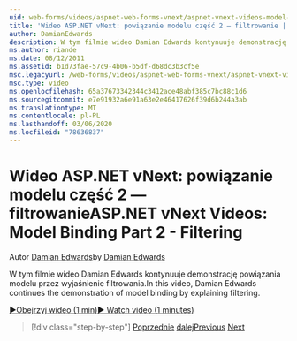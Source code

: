 ```yaml
---
uid: web-forms/videos/aspnet-web-forms-vnext/aspnet-vnext-videos-model-binding-part-2-filtering
title: 'Wideo ASP.NET vNext: powiązanie modelu część 2 — filtrowanie | Microsoft Docs'
author: DamianEdwards
description: W tym filmie wideo Damian Edwards kontynuuje demonstrację powiązania modelu przez wyjaśnienie filtrowania.
ms.author: riande
ms.date: 08/12/2011
ms.assetid: b1d73fae-57c9-4b06-b5df-d68dc3b3cf5e
msc.legacyurl: /web-forms/videos/aspnet-web-forms-vnext/aspnet-vnext-videos-model-binding-part-2-filtering
msc.type: video
ms.openlocfilehash: 65a37673342344c3412ace48abf385c7bc88c1d6
ms.sourcegitcommit: e7e91932a6e91a63e2e46417626f39d6b244a3ab
ms.translationtype: MT
ms.contentlocale: pl-PL
ms.lasthandoff: 03/06/2020
ms.locfileid: "78636837"
---
```

# <a name="aspnet-vnext-videos-model-binding-part-2---filtering"></a><span data-ttu-id="f1b8f-103">Wideo ASP.NET vNext: powiązanie modelu część 2 — filtrowanie</span><span class="sxs-lookup"><span data-stu-id="f1b8f-103">ASP.NET vNext Videos: Model Binding Part 2 - Filtering</span></span>

<span data-ttu-id="f1b8f-104">Autor [Damian Edwards](https://github.com/DamianEdwards)</span><span class="sxs-lookup"><span data-stu-id="f1b8f-104">by [Damian Edwards](https://github.com/DamianEdwards)</span></span>

<span data-ttu-id="f1b8f-105">W tym filmie wideo Damian Edwards kontynuuje demonstrację powiązania modelu przez wyjaśnienie filtrowania.</span><span class="sxs-lookup"><span data-stu-id="f1b8f-105">In this video, Damian Edwards continues the demonstration of model binding by explaining filtering.</span></span>

[<span data-ttu-id="f1b8f-106">&#9654;Obejrzyj wideo (1 min)</span><span class="sxs-lookup"><span data-stu-id="f1b8f-106">&#9654; Watch video (1 minutes)</span></span>](https://channel9.msdn.com/Blogs/ASP-NET-Site-Videos/aspnet-vnext-videos-model-binding-part-2-filtering)

> [!div class="step-by-step"]
> <span data-ttu-id="f1b8f-107">[Poprzednie](aspnet-vnext-videos-model-binding-part-1-selecting-data.md)
> [dalej](aspnet-vnext-videos-model-binding-part-3-updating.md)</span><span class="sxs-lookup"><span data-stu-id="f1b8f-107">[Previous](aspnet-vnext-videos-model-binding-part-1-selecting-data.md)
[Next](aspnet-vnext-videos-model-binding-part-3-updating.md)</span></span>
